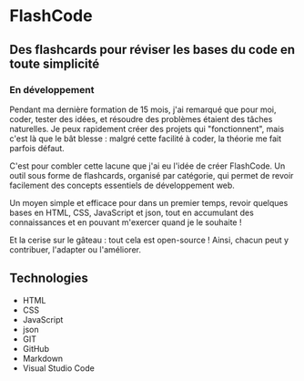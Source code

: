 # FlashCode
## Des flashcards pour réviser les bases du code en toute simplicité
### En développement

Pendant ma dernière formation de 15 mois, j'ai remarqué que pour moi, coder, tester des idées, et résoudre des problèmes étaient des tâches naturelles. Je peux rapidement créer des projets qui "fonctionnent", mais c'est là que le bât blesse : malgré cette facilité à coder, la théorie me fait parfois défaut.

C'est pour combler cette lacune que j'ai eu l'idée de créer FlashCode. Un outil sous forme de flashcards, organisé par catégorie, qui permet de revoir facilement des concepts essentiels de développement web.

Un moyen simple et efficace pour dans un premier temps, revoir quelques bases en HTML, CSS, JavaScript et json, tout en accumulant des connaissances et en pouvant m'exercer quand je le souhaite !

Et la cerise sur le gâteau : tout cela est open-source ! Ainsi, chacun peut y contribuer, l'adapter ou l'améliorer.

## Technologies
- HTML
- CSS
- JavaScript
- json
- GIT
- GitHub
- Markdown
- Visual Studio Code
